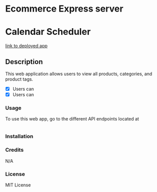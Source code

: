 # Ecommerce Express server

# Calendar Scheduler

[link to deployed app](https://dariusgarcia.github.io/ecommerce-server/)

<!-- ![Screenshot of web app](./assets/ecommerce-server.png) -->

## Description

This web application allows users to view all products, categories, and product tags.

- [x] Users can
- [x] Users can

### Usage

To use this web app, go to the different API endpoints located at

```

```

### Installation

### Credits

N/A

### License

MIT License
